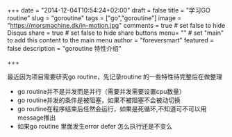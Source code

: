+++
date = "2014-12-04T10:54:24+02:00"
draft = false
title = "学习GO routine"
slug = "goroutine"
tags = ["go","goroutine"]
image = "https://morsmachine.dk/in-motion.jpg"
comments = true	# set false to hide Disqus
share = true	# set false to hide share buttons
menu= ""		# set "main" to add this content to the main menu
author = "foreversmart"
featured = false
description = "goroutine 特性介绍"

+++

最近因为项目需要研究go routine，先记录routine 的一些特性待完整后在做整理

- go routine并不是并发而是并行（需要并发需要设置cpu数量）
- go routine并发的条件是被阻塞，如果不被阻塞不会被动切换
- go routine在程序结束后任然会运行，如果是死循环,不知道可不可以用message推出
- 如果go routine 里面发生error defer 怎么执行还是不变么